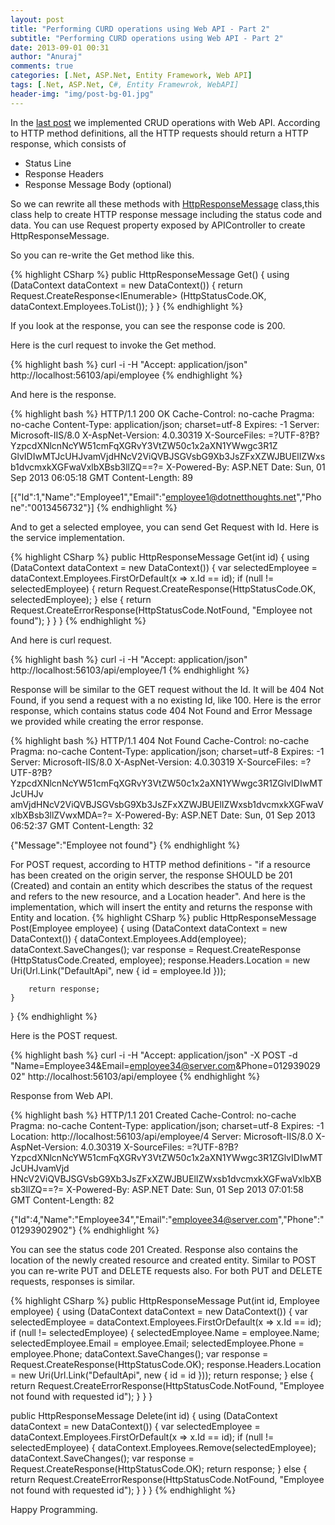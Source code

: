 ```yaml
---
layout: post
title: "Performing CURD operations using Web API - Part 2"
subtitle: "Performing CURD operations using Web API - Part 2"
date: 2013-09-01 00:31
author: "Anuraj"
comments: true
categories: [.Net, ASP.Net, Entity Framework, Web API]
tags: [.Net, ASP.Net, C#, Entity Framewrok, WebAPI]
header-img: "img/post-bg-01.jpg"
---
```

In the [last post](http://www.dotnetthoughts.net/?p=3640) we implemented CRUD operations with Web API. According to HTTP method definitions, all the HTTP requests should return a HTTP response, which consists of 



*   Status Line
*   Response Headers
*   Response Message Body (optional)

So we can rewrite all these methods with [HttpResponseMessage](http://msdn.microsoft.com/en-us/library/system.net.http.httpresponsemessage.aspx) class,this class help to create HTTP response message including the status code and data. You can use Request property exposed by APIController to create HttpResponseMessage.

So you can re-write the Get method like this.

{% highlight CSharp %}
public HttpResponseMessage Get()
{
    using (DataContext dataContext = new DataContext())
    {
        return Request.CreateResponse<IEnumerable<Employee>>
            (HttpStatusCode.OK, dataContext.Employees.ToList());
    }
}
{% endhighlight %}

If you look at the response, you can see the response code is 200.

Here is the curl request to invoke the Get method.

{% highlight bash %}
curl -i -H "Accept: application/json" http://localhost:56103/api/employee
{% endhighlight %}

And here is the response.

{% highlight bash %}
HTTP/1.1 200 OK
Cache-Control: no-cache
Pragma: no-cache
Content-Type: application/json; charset=utf-8
Expires: -1
Server: Microsoft-IIS/8.0
X-AspNet-Version: 4.0.30319
X-SourceFiles: =?UTF-8?B?YzpcdXNlcnNcYW51cmFqXGRvY3VtZW50c1x2aXN1YWwgc3R1Z
GlvIDIwMTJcUHJvamVjdHNcV2ViQVBJSGVsbG9Xb3JsZFxXZWJBUElIZWxsb1dvcmxkXGFwaVxlbXBsb3llZQ==?=
X-Powered-By: ASP.NET
Date: Sun, 01 Sep 2013 06:05:18 GMT
Content-Length: 89

[{"Id":1,"Name":"Employee1","Email":"employee1@dotnetthoughts.net","Phone":"0013456732"}]
{% endhighlight %}

And to get a selected employee, you can send Get Request with Id. Here is the service implementation.

{% highlight CSharp %}
public HttpResponseMessage Get(int id)
{
    using (DataContext dataContext = new DataContext())
    {
        var selectedEmployee = dataContext.Employees.FirstOrDefault(x => x.Id == id);
        if (null != selectedEmployee)
        {
            return Request.CreateResponse<Employee>(HttpStatusCode.OK, selectedEmployee);
        }
        else
        {
            return Request.CreateErrorResponse(HttpStatusCode.NotFound, "Employee not found");
        }
    }
}
{% endhighlight %}

And here is curl request.

{% highlight bash %}
curl -i -H "Accept: application/json" http://localhost:56103/api/employee/1
{% endhighlight %}

Response will be similar to the GET request without the Id. It will be 404 Not Found, if you send a request with a no existing Id, like 100. Here is the error response, which contains status code 404 Not Found and Error Message we provided while creating the error response.

{% highlight bash %}
HTTP/1.1 404 Not Found
Cache-Control: no-cache
Pragma: no-cache
Content-Type: application/json; charset=utf-8
Expires: -1
Server: Microsoft-IIS/8.0
X-AspNet-Version: 4.0.30319
X-SourceFiles: =?UTF-8?B?YzpcdXNlcnNcYW51cmFqXGRvY3VtZW50c1x2aXN1YWwgc3R1ZGlvIDIwMTJcUHJv
amVjdHNcV2ViQVBJSGVsbG9Xb3JsZFxXZWJBUElIZWxsb1dvcmxkXGFwaVxlbXBsb3llZVwxMDA=?=
X-Powered-By: ASP.NET
Date: Sun, 01 Sep 2013 06:52:37 GMT
Content-Length: 32

{"Message":"Employee not found"}
{% endhighlight %}

For POST request, according to HTTP method definitions - "if a resource has been created on the origin server, the response SHOULD be 201 (Created) and contain an entity which describes the status of the request and refers to the new resource, and a Location header". And here is the implementation, which will insert the entity and returns the response with Entity and location.
{% highlight CSharp %}
public HttpResponseMessage Post(Employee employee)
{
    using (DataContext dataContext = new DataContext())
    {
        dataContext.Employees.Add(employee);
        dataContext.SaveChanges();
        var response = Request.CreateResponse<Employee>
            (HttpStatusCode.Created, employee);
        response.Headers.Location =
            new Uri(Url.Link("DefaultApi", new { id = employee.Id }));

        return response;
    }
}
{% endhighlight %}

Here is the POST request.

{% highlight bash %}
curl -i -H "Accept: application/json" -X POST -d "Name=Employee34&Email=employee34@server.com&Phone=01293902902"  http://localhost:56103/api/employee
{% endhighlight %}

Response from Web API.

{% highlight bash %}
HTTP/1.1 201 Created
Cache-Control: no-cache
Pragma: no-cache
Content-Type: application/json; charset=utf-8
Expires: -1
Location: http://localhost:56103/api/employee/4
Server: Microsoft-IIS/8.0
X-AspNet-Version: 4.0.30319
X-SourceFiles: =?UTF-8?B?YzpcdXNlcnNcYW51cmFqXGRvY3VtZW50c1x2aXN1YWwgc3R1ZGlvIDIwMTJcUHJvamVjd
HNcV2ViQVBJSGVsbG9Xb3JsZFxXZWJBUElIZWxsb1dvcmxkXGFwaVxlbXBsb3llZQ==?=
X-Powered-By: ASP.NET
Date: Sun, 01 Sep 2013 07:01:58 GMT
Content-Length: 82

{"Id":4,"Name":"Employee34","Email":"employee34@server.com","Phone":"01293902902"}
{% endhighlight %}

You can see the status code 201 Created. Response also contains the location of the newly created resource and created entity. Similar to POST you can re-write PUT and DELETE requests also. For both PUT and DELETE requests, responses is similar.

{% highlight CSharp %}
public HttpResponseMessage Put(int id, Employee employee)
{
    using (DataContext dataContext = new DataContext())
    {
        var selectedEmployee = dataContext.Employees.FirstOrDefault(x => x.Id == id);
        if (null != selectedEmployee)
        {
            selectedEmployee.Name = employee.Name;
            selectedEmployee.Email = employee.Email;
            selectedEmployee.Phone = employee.Phone;
            dataContext.SaveChanges();
            var response = Request.CreateResponse(HttpStatusCode.OK);
            response.Headers.Location =
                new Uri(Url.Link("DefaultApi", new { id = id }));
            return response;
        }
        else
        {
            return Request.CreateErrorResponse(HttpStatusCode.NotFound,
                "Employee not found with requested id");
        }
    }
}

public HttpResponseMessage Delete(int id)
{
    using (DataContext dataContext = new DataContext())
    {
        var selectedEmployee = dataContext.Employees.FirstOrDefault(x => x.Id == id);
        if (null != selectedEmployee)
        {
            dataContext.Employees.Remove(selectedEmployee);
            dataContext.SaveChanges();
            var response = Request.CreateResponse(HttpStatusCode.OK);
            return response;
        }
        else
        {
            return Request.CreateErrorResponse(HttpStatusCode.NotFound,
                "Employee not found with requested id");
        }
    }
}
{% endhighlight %}

Happy Programming.
